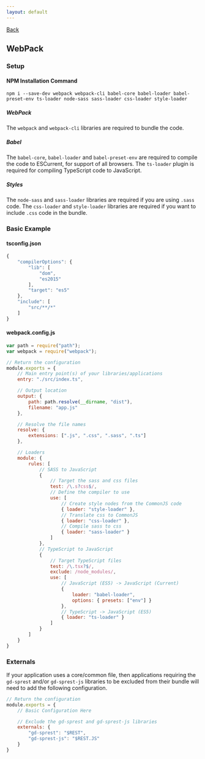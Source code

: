 ```yaml
---
layout: default
---
```

<div class="page-info" markdown="1">

[Back](/development)
## WebPack

</div>

### Setup

#### NPM Installation Command
```
npm i --save-dev webpack webpack-cli babel-core babel-loader babel-preset-env ts-loader node-sass sass-loader css-loader style-loader
```

##### WebPack
The `webpack` and `webpack-cli` libraries are required to bundle the code.

##### Babel
The `babel-core`, `babel-loader` and `babel-preset-env` are required to compile the code to ESCurrent, for support of all browsers. The `ts-loader` plugin is required for compiling TypeScript code to JavaScript.

##### Styles
The `node-sass` and `sass-loader` libraries are required if you are using `.sass` code. The `css-loader` and `style-loader` libraries are required if you want to include `.css` code in the bundle.

### Basic Example

#### tsconfig.json
```js
{
    "compilerOptions": {
        "lib": [
            "dom",
            "es2015"
        ],
        "target": "es5"
    },
    "include": [
        "src/**/*"
    ]
}
```

#### webpack.config.js
```js
var path = require("path");
var webpack = require("webpack");

// Return the configuration
module.exports = {
    // Main entry point(s) of your libraries/applications
    entry: "./src/index.ts",

    // Output location
    output: {
        path: path.resolve(__dirname, "dist"),
        filename: "app.js"
    },

    // Resolve the file names
    resolve: {
        extensions: [".js", ".css", ".sass", ".ts"]
    },

    // Loaders
    module: {
        rules: [
            // SASS to JavaScript
            {
                // Target the sass and css files
                test: /\.s?css$/,
                // Define the compiler to use
                use: [
                    // Create style nodes from the CommonJS code
                    { loader: "style-loader" },
                    // Translate css to CommonJS
                    { loader: "css-loader" },
                    // Compile sass to css
                    { loader: "sass-loader" }
                ]
            },
            // TypeScript to JavaScript
            {
                // Target TypeScript files
                test: /\.tsx?$/,
                exclude: /node_modules/,
                use: [
                    // JavaScript (ES5) -> JavaScript (Current)
                    {
                        loader: "babel-loader",
                        options: { presets: ["env"] }
                    },
                    // TypeScript -> JavaScript (ES5)
                    { loader: "ts-loader" }
                ]
            }
        ]
    }
}
```

### Externals
If your application uses a core/common file, then applications requiring the `gd-sprest` and/or `gd-sprest-js` libraries to be excluded from their bundle will need to add the following configuration.

```js
// Return the configuration
module.exports = {
    // Basic Configuration Here

    // Exclude the gd-sprest and gd-sprest-js libraries
    externals: {
        "gd-sprest": "$REST",
        "gd-sprest-js": "$REST.JS"
    }
}
```